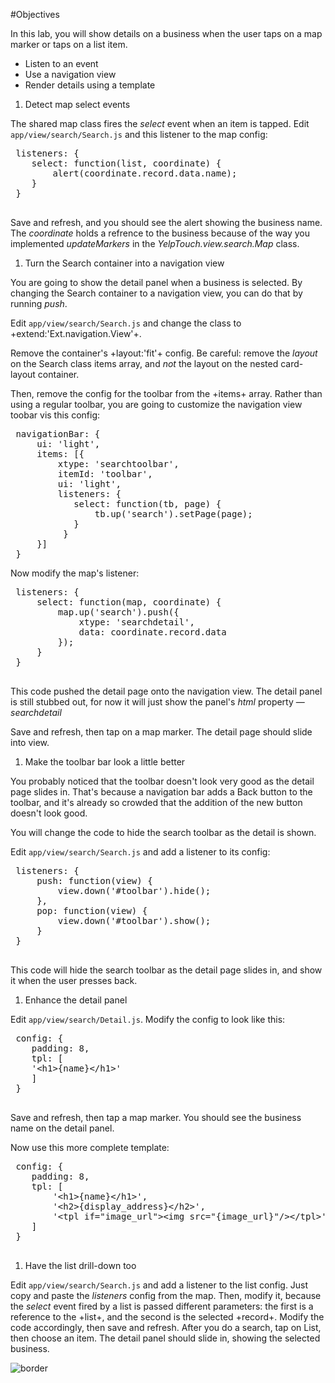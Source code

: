 #Objectives

In this lab, you will show details on a business when the user taps on a 
map marker or taps on a list item.

* Listen to an event
* Use a navigation view
* Render details using a template


1. Detect map select events
    
 The shared map class fires the *select* event when an item is tapped.
 Edit `app/view/search/Search.js` and this listener to the map config:
 
 <pre>
 listeners: {
    select: function(list, coordinate) {
        alert(coordinate.record.data.name);
    }
 }
 </pre>
 
 Save and refresh, and you should see the alert showing the business name. The *coordinate*
 holds a refrence to the business because of the way you implemented *updateMarkers* in the
 *YelpTouch.view.search.Map* class.

1. Turn the Search container into a navigation view
 
 You are going to show the detail panel when a business is selected. By changing the Search
 container to a navigation view, you can do that by running *push*. 
 
 Edit `app/view/search/Search.js` and change the class to +extend:'Ext.navigation.View'+.
 
 Remove the container's +layout:'fit'+ config. Be careful: remove the *layout* on the Search class
 items array, and *not* the layout on the nested card-layout container.
 
 Then, remove the config for the toolbar from the +items+ array. Rather than using a regular toolbar,
 you are going to customize the navigation view toobar vis this config:
<pre>
 navigationBar: {
     ui: 'light',
     items: [{
         xtype: 'searchtoolbar',
         itemId: 'toolbar',
         ui: 'light',
         listeners: {
            select: function(tb, page) {
                tb.up('search').setPage(page);
            }
          }
     }]
 }
</pre>
 
 Now modify the map's listener:
 <pre>
 listeners: {
     select: function(map, coordinate) {
         map.up('search').push({
             xtype: 'searchdetail',
             data: coordinate.record.data
         });
     }
 }
 </pre>
 
 This code pushed the detail page onto the navigation view. The detail panel is still stubbed out,
 for now it will just show the panel's *html* property &mdash; *searchdetail*
 
 Save and refresh, then tap on a map marker. The detail page should slide into view.

1. Make the toolbar bar look a little better
 
 You probably noticed that the toolbar doesn't look very good as the detail page slides in.
 That's because a navigation bar adds a Back button to the toolbar, and it's already so crowded
 that the addition of the new button doesn't look good.
 
 You will change the code to hide the search toolbar as the detail is shown.
 
 Edit `app/view/search/Search.js` and add a listener to its config:
 <pre>
 listeners: {
     push: function(view) {
         view.down('#toolbar').hide();
     },
     pop: function(view) {
         view.down('#toolbar').show();
     }
 }
 </pre>
 
 This code will hide the search toolbar as the detail page slides in, and show it when the
 user presses back.

1. Enhance the detail panel
 
 Edit `app/view/search/Detail.js`. Modify the config to look like this:
 <pre>
 config: {
 	padding: 8,
 	tpl: [
 	'&lt;h1>{name}&lt;/h1>'
 	]
 }
 </pre>
 
 Save and refresh, then tap a map marker. You should see the business name on the detail panel.
 
 Now use this more complete template:
 <pre>
 config: {
 	padding: 8,
 	tpl: [
 		'&lt;h1>{name}&lt;/h1>',
 		'&lt;h2>{display_address}&lt;/h2>',
 		'&lt;tpl if="image_url">&lt;img src="{image_url}"/>&lt;/tpl>' 
 	]
 }
 </pre>

1. Have the list drill-down too
 
 Edit `app/view/search/Search.js` and add a listener to the list config. Just copy and paste the *listeners*
 config from the map. Then, modify it, because the *select* event fired by a list is passed different parameters: 
 the first is a reference to the +list+, and the second is the selected +record+. Modify the code accordingly,
 then save and refresh. After you do a search, tap on List, then choose an item. The detail panel should slide
 in, showing the selected business.

 ![](resources/images/_yelptouch/t_yelp12.png "border")
